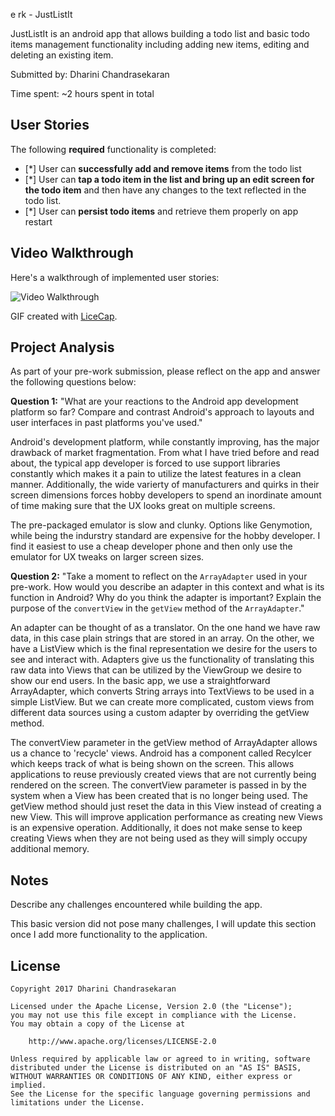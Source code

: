 e
rk - JustListIt

JustListIt is an android app that allows building a todo list and basic todo items management functionality including adding new items, editing and deleting an existing item.

Submitted by: Dharini Chandrasekaran

Time spent: ~2 hours spent in total

## User Stories

The following **required** functionality is completed:

* [*] User can **successfully add and remove items** from the todo list
* [*] User can **tap a todo item in the list and bring up an edit screen for the todo item** and then have any changes to the text reflected in the todo list.
* [*] User can **persist todo items** and retrieve them properly on app restart

## Video Walkthrough

Here's a walkthrough of implemented user stories:

<img src='http://imgur.com/a/wp03v' title='Video Walkthrough' width='' alt='Video Walkthrough' />

GIF created with [LiceCap](http://www.cockos.com/licecap/).

## Project Analysis

As part of your pre-work submission, please reflect on the app and answer the following questions below:

**Question 1:** "What are your reactions to the Android app development platform so far? Compare and contrast Android's approach to layouts and user interfaces in past platforms you've used."

Android's development platform, while constantly improving, has the major drawback of market fragmentation. From what I have tried before and read about, the typical app developer is forced to use support libraries constantly which makes it a pain to utilize the latest features in a clean manner. Additionally, the wide varierty of manufacturers and quirks in their screen dimensions forces hobby developers to spend an inordinate amount of time making sure that the UX looks great on multiple screens. 

The pre-packaged emulator is slow and clunky. Options like Genymotion, while being the indurstry standard are expensive for the hobby developer. I find it easiest to use a cheap developer phone and then only use the emulator for UX tweaks on larger screen sizes.

**Question 2:** "Take a moment to reflect on the `ArrayAdapter` used in your pre-work. How would you describe an adapter in this context and what is its function in Android? Why do you think the adapter is important? Explain the purpose of the `convertView` in the `getView` method of the `ArrayAdapter`."

An adapter can be thought of as a translator. On the one hand we have raw data, in this case plain strings that are stored in an array. On the other, we have a ListView which is the final representation we desire for the users to see and interact with. Adapters give us the functionality of translating this raw data into Views that can be utilized by the ViewGroup we desire to show our end users. In the basic app, we use a straightforward ArrayAdapter, which converts String arrays into TextViews to be used in a simple ListView. But we can create more complicated, custom views from different data sources using a custom adapter by overriding the getView method.

The convertView parameter in the getView method of ArrayAdapter allows us a chance to 'recycle' views. Android has a component called Recylcer which keeps track of what is being shown on the screen. This allows applications to reuse previously created views that are not currently being rendered on the screen. The convertView parameter is passed in by the system when a View has been created that is no longer being used. The getView method should just reset the data in this View instead of creating a new View. This will improve application performance as creating new Views is an expensive operation. Additionally, it does not make sense to keep creating Views when they are not being used as they will simply occupy additional memory.


## Notes

Describe any challenges encountered while building the app.

This basic version did not pose many challenges, I will update this section once I add more functionality to the application.

## License

    Copyright 2017 Dharini Chandrasekaran

    Licensed under the Apache License, Version 2.0 (the "License");
    you may not use this file except in compliance with the License.
    You may obtain a copy of the License at

        http://www.apache.org/licenses/LICENSE-2.0

    Unless required by applicable law or agreed to in writing, software
    distributed under the License is distributed on an "AS IS" BASIS,
    WITHOUT WARRANTIES OR CONDITIONS OF ANY KIND, either express or implied.
    See the License for the specific language governing permissions and
    limitations under the License.
